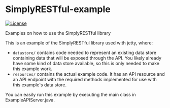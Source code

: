 # SimplyRESTful-example
 [![License](https://img.shields.io/badge/License-Apache%202.0-blue.svg?style=plastic)](https://opensource.org/licenses/Apache-2.0)

Examples on how to use the SimplyRESTful library

This is an example of the SimplyRESTful library used with jetty, where:
* `datastore/` contains code needed to represent an existing data store containing data that will be exposed through the API. You likely already have some kind of data store available, so this is only needed to make this example work.
* `resources/` contains the actual example code. It has an API resource and an API endpoint with the required methods implemented for use with this example's data store.

You can easily run this example by executing the main class in ExampleAPIServer.java. 
